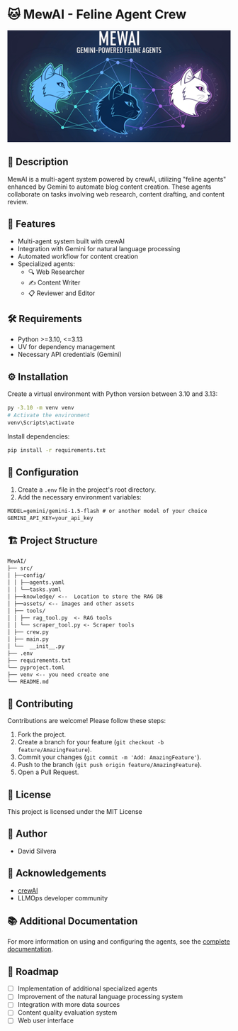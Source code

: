 # 🐱 MewAI - Feline Agent Crew

![MewAI Banner](src/assets/portada.png)

## 📝 Description

MewAI is a multi-agent system powered by crewAI, utilizing "feline agents" enhanced by Gemini to automate blog content creation. These agents collaborate on tasks involving web research, content drafting, and content review.

## 🚀 Features

- Multi-agent system built with crewAI
- Integration with Gemini for natural language processing
- Automated workflow for content creation
- Specialized agents:
  - 🔍 Web Researcher
  - ✍️ Content Writer
  - 📋 Reviewer and Editor
  

## 🛠️ Requirements

- Python >=3.10, <=3.13
- UV for dependency management
- Necessary API credentials (Gemini)

## ⚙️ Installation

Create a virtual environment with Python version between 3.10 and 3.13:

```bash
py -3.10 -m venv venv
# Activate the environment
venv\Scripts\activate
```

Install dependencies:

```bash
pip install -r requirements.txt
```

## 🔧 Configuration

1. Create a `.env` file in the project's root directory.
2. Add the necessary environment variables:

```env
MODEL=gemini/gemini-1.5-flash # or another model of your choice
GEMINI_API_KEY=your_api_key
```

## 🏗️ Project Structure

```git
MewAI/
├── src/
│ ├──config/
│ │ ├──agents.yaml
│ │ └──tasks.yaml
│ ├──knowledge/ <--  Location to store the RAG DB
│ ├──assets/ <-- images and other assets
│ ├── tools/
│ │ ├── rag_tool.py  <- RAG tools
│ │ └── scraper_tool.py <- Scraper tools
│ ├── crew.py
│ ├── main.py
│ └──  __init__.py
├── .env
├── requirements.txt
└── pyproject.toml
├── venv <-- you need create one
└── README.md
```

## 🤝 Contributing

Contributions are welcome! Please follow these steps:

1. Fork the project.
2. Create a branch for your feature (`git checkout -b feature/AmazingFeature`).
3. Commit your changes (`git commit -m 'Add: AmazingFeature'`).
4. Push to the branch (`git push origin feature/AmazingFeature`).
5. Open a Pull Request.

## 📄 License

This project is licensed under the MIT License

## 👥 Author

- David Silvera

## 🙏 Acknowledgements

- [crewAI](https://github.com/joaomdmoura/crewAI)
- LLMOps developer community

## 📚 Additional Documentation

For more information on using and configuring the agents, see the [complete documentation](docs/README.md).

## 🔮 Roadmap

- [ ] Implementation of additional specialized agents
- [ ] Improvement of the natural language processing system
- [ ] Integration with more data sources
- [ ] Content quality evaluation system
- [ ] Web user interface
